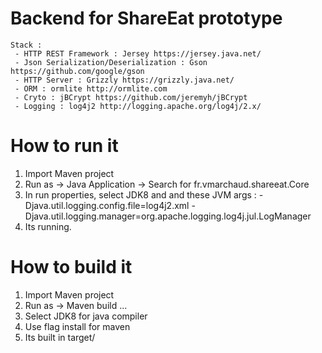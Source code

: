 # Backend for ShareEat prototype
	
	Stack :
	 - HTTP REST Framework : Jersey https://jersey.java.net/
	 - Json Serialization/Deserialization : Gson https://github.com/google/gson
	 - HTTP Server : Grizzly https://grizzly.java.net/
	 - ORM : ormlite http://ormlite.com
	 - Cryto : jBCrypt https://github.com/jeremyh/jBCrypt
	 - Logging : log4j2 http://logging.apache.org/log4j/2.x/

# How to run it
1. Import Maven project
2. Run as -> Java Application -> Search for fr.vmarchaud.shareeat.Core
3. In run properties, select JDK8 and and these JVM args : -Djava.util.logging.config.file=log4j2.xml  -Djava.util.logging.manager=org.apache.logging.log4j.jul.LogManager
4. Its running.

# How to build it
1. Import Maven project
2. Run as -> Maven build ... 
3. Select JDK8 for java compiler
4. Use flag install for maven
5. Its built in target/